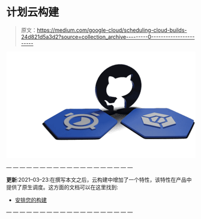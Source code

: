 # 计划云构建

> 原文：<https://medium.com/google-cloud/scheduling-cloud-builds-24d821d5a3d2?source=collection_archive---------0----------------------->

![](img/96d031c4bffa3e20501e202d4dc2d82e.png)

— — — — — — — — — — — — — — — — — — —

**更新**:2021–03–23:在撰写本文之后，云构建中增加了一个特性，该特性在产品中提供了原生调度。这方面的文档可以在这里找到:

*   [安排您的构建](https://cloud.google.com/build/docs/automating-builds/create-manual-triggers#scheduling_your_build)

— — — — — — — — — — — — — — — — — — —
